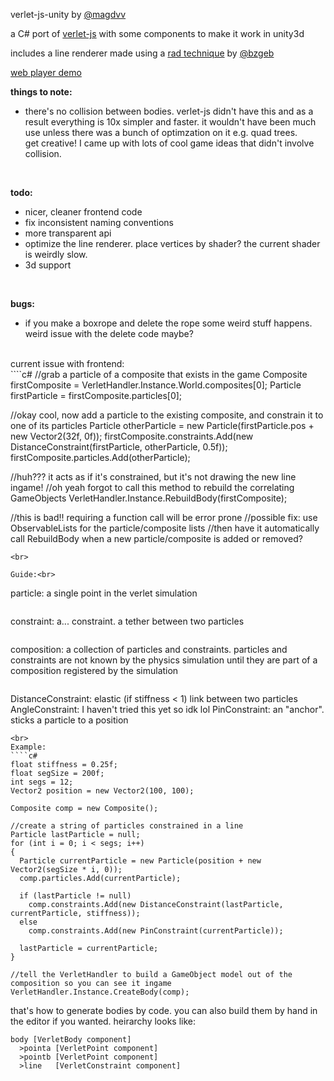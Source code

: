 verlet-js-unity by <a href="http://twitter.com/magdvv">@magdvv</a>

a C# port of <a href="http://subprotocol.com/system/introducing-verlet-js.html">verlet-js</a> with some components to make it work in unity3d

includes a line renderer made using a <a href="https://github.com/bzgeb/UnityLineMeshes">rad technique</a> by 
<a href="http://twitter.com/bzgeb">@bzgeb</a><br>

<a href="http://whybotherplayinggameswhenyouwilljustdieandforgetthem.nfshost.com/verlet/">web player demo</a><br>

<b>things to note:</b>
- there's no collision between bodies. verlet-js didn't have this and as a result everything is 10x simpler and faster.
it wouldn't have been much use unless there was a bunch of optimzation on it e.g. quad trees.<br>
get creative! I came up with lots of cool game ideas that didn't involve collision.

<br>

<b>todo:</b>
- nicer, cleaner frontend code
- fix inconsistent naming conventions
- more transparent api
- optimize the line renderer. place vertices by shader? the current shader is weirdly slow.
- 3d support

<br>

<b>bugs:</b>
- if you make a boxrope and delete the rope some weird stuff happens. weird issue with the delete code maybe?

<br>
current issue with frontend:<br>
````c#
//grab a particle of a composite that exists in the game
Composite firstComposite = VerletHandler.Instance.World.composites[0];
Particle firstParticle = firstComposite.particles[0];

//okay cool, now add a particle to the existing composite, and constrain it to one of its particles
Particle otherParticle = new Particle(firstParticle.pos + new Vector2(32f, 0f));
firstComposite.constraints.Add(new DistanceConstraint(firstParticle, otherParticle, 0.5f));
firstComposite.particles.Add(otherParticle);

//huh??? it acts as if it's constrained, but it's not drawing the new line ingame!
//oh yeah forgot to call this method to rebuild the correlating GameObjects
VerletHandler.Instance.RebuildBody(firstComposite);

//this is bad!! requiring a function call will be error prone
//possible fix: use ObservableLists for the particle/composite lists
//then have it automatically call RebuildBody when a new particle/composite is added or removed?
````
<br>

Guide:<br>
````
particle:           a single point in the verlet simulation
````
````
constraint:         a... constraint. a tether between two particles
````
````
composition:        a collection of particles and constraints.
                    particles and constraints are not known by the physics simulation 
                    until they are part of a composition registered by the simulation
````
````
DistanceConstraint: elastic (if stiffness < 1) link between two particles
AngleConstraint:    I haven't tried this yet so idk lol
PinConstraint:      an "anchor". sticks a particle to a position
````
<br>
Example:
````c#
float stiffness = 0.25f;
float segSize = 200f;
int segs = 12;
Vector2 position = new Vector2(100, 100);

Composite comp = new Composite();

//create a string of particles constrained in a line
Particle lastParticle = null;
for (int i = 0; i < segs; i++)
{
  Particle currentParticle = new Particle(position + new Vector2(segSize * i, 0));
  comp.particles.Add(currentParticle);

  if (lastParticle != null) 
    comp.constraints.Add(new DistanceConstraint(lastParticle, currentParticle, stiffness));
  else
    comp.constraints.Add(new PinConstraint(currentParticle));
  
  lastParticle = currentParticle;
}

//tell the VerletHandler to build a GameObject model out of the composition so you can see it ingame
VerletHandler.Instance.CreateBody(comp);

````

that's how to generate bodies by code. you can also build them by hand in the editor if you wanted. heirarchy looks like:
````
body [VerletBody component]
  >pointa [VerletPoint component]
  >pointb [VerletPoint component]
  >line   [VerletConstraint component]
````
